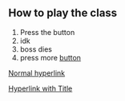 ## How to play the class

1. Press the button
2. idk
3. boss dies
4. press more [button](01_Intro.md)

[Normal hyperlink](https://www.thebalanceffxiv.com/)

[Hyperlink with Title](https://www.thebalanceffxiv.com/ "He Balanc")
